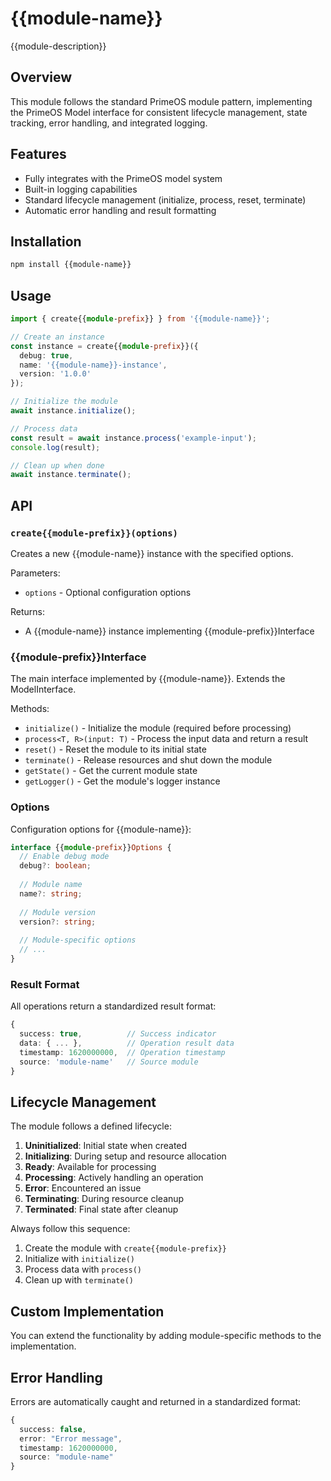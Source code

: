 # {{module-name}}

{{module-description}}

## Overview

This module follows the standard PrimeOS module pattern, implementing the PrimeOS Model interface for consistent lifecycle management, state tracking, error handling, and integrated logging.

## Features

- Fully integrates with the PrimeOS model system
- Built-in logging capabilities
- Standard lifecycle management (initialize, process, reset, terminate)
- Automatic error handling and result formatting

## Installation

```bash
npm install {{module-name}}
```

## Usage

```typescript
import { create{{module-prefix}} } from '{{module-name}}';

// Create an instance
const instance = create{{module-prefix}}({
  debug: true,
  name: '{{module-name}}-instance',
  version: '1.0.0'
});

// Initialize the module
await instance.initialize();

// Process data
const result = await instance.process('example-input');
console.log(result);

// Clean up when done
await instance.terminate();
```

## API

### `create{{module-prefix}}(options)`

Creates a new {{module-name}} instance with the specified options.

Parameters:
- `options` - Optional configuration options

Returns:
- A {{module-name}} instance implementing {{module-prefix}}Interface

### {{module-prefix}}Interface

The main interface implemented by {{module-name}}. Extends the ModelInterface.

Methods:
- `initialize()` - Initialize the module (required before processing)
- `process<T, R>(input: T)` - Process the input data and return a result
- `reset()` - Reset the module to its initial state
- `terminate()` - Release resources and shut down the module
- `getState()` - Get the current module state
- `getLogger()` - Get the module's logger instance

### Options

Configuration options for {{module-name}}:

```typescript
interface {{module-prefix}}Options {
  // Enable debug mode
  debug?: boolean;
  
  // Module name
  name?: string;
  
  // Module version
  version?: string;
  
  // Module-specific options
  // ...
}
```

### Result Format

All operations return a standardized result format:

```typescript
{
  success: true,          // Success indicator
  data: { ... },          // Operation result data
  timestamp: 1620000000,  // Operation timestamp
  source: 'module-name'   // Source module
}
```

## Lifecycle Management

The module follows a defined lifecycle:

1. **Uninitialized**: Initial state when created
2. **Initializing**: During setup and resource allocation
3. **Ready**: Available for processing
4. **Processing**: Actively handling an operation
5. **Error**: Encountered an issue
6. **Terminating**: During resource cleanup
7. **Terminated**: Final state after cleanup

Always follow this sequence:
1. Create the module with `create{{module-prefix}}`
2. Initialize with `initialize()`
3. Process data with `process()`
4. Clean up with `terminate()`

## Custom Implementation

You can extend the functionality by adding module-specific methods to the implementation.

## Error Handling

Errors are automatically caught and returned in a standardized format:

```typescript
{
  success: false,
  error: "Error message",
  timestamp: 1620000000,
  source: "module-name"
}
